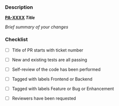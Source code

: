 ### Description

**[PA-XXXX](https://pizza.atlassian.net/browse/PA-XXXX) _Title_**

_Brief summary of your changes_

### Checklist

- [ ] Title of PR starts with ticket number
- [ ] New and existing tests are all passing
- [ ] Self-review of the code has been performed
- [ ] Tagged with labels Frontend or Backend 
- [ ] Tagged with labels Feature or Bug or Enhancement
- [ ] Reviewers have been requested

